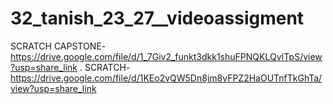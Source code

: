 # 32_tanish_23_27__videoassigment

SCRATCH CAPSTONE- https://drive.google.com/file/d/1_7Giv2_funkt3dkk1shuFPNQKLQvITpS/view?usp=share_link
.
SCRATCH- https://drive.google.com/file/d/1KEo2vQW5Dn8jm8vFPZ2HaOUTnfTkGhTa/view?usp=share_link

